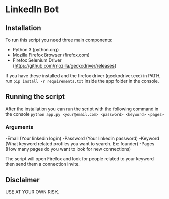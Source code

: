 # LinkedIn Bot

## Installation
To run this script you need three main components:
- Python 3 (python.org)
- Mozilla Firefox Browser (firefox.com)
- Firefox Selenium Driver (https://github.com/mozilla/geckodriver/releases)

If you have these installed and the firefox driver (geckodriver.exe) in PATH, run `pip install -r requirements.txt` inside the app folder in the console.

## Running the script
After the installation you can run the script with the following command in the console
```python app.py <your@email.com> <password> <keyword> <pages>```
### Arguments
-Email (Your linkedin login)
-Password (Your linkedin password)
-Keyword (What keyword related profiles you want to search. Ex: founder)
-Pages (How many pages do you want to look for new connections)

The script will open Firefox and look for people related to your keyword then send them a connection invite.

## Disclaimer
USE AT YOUR OWN RISK.
